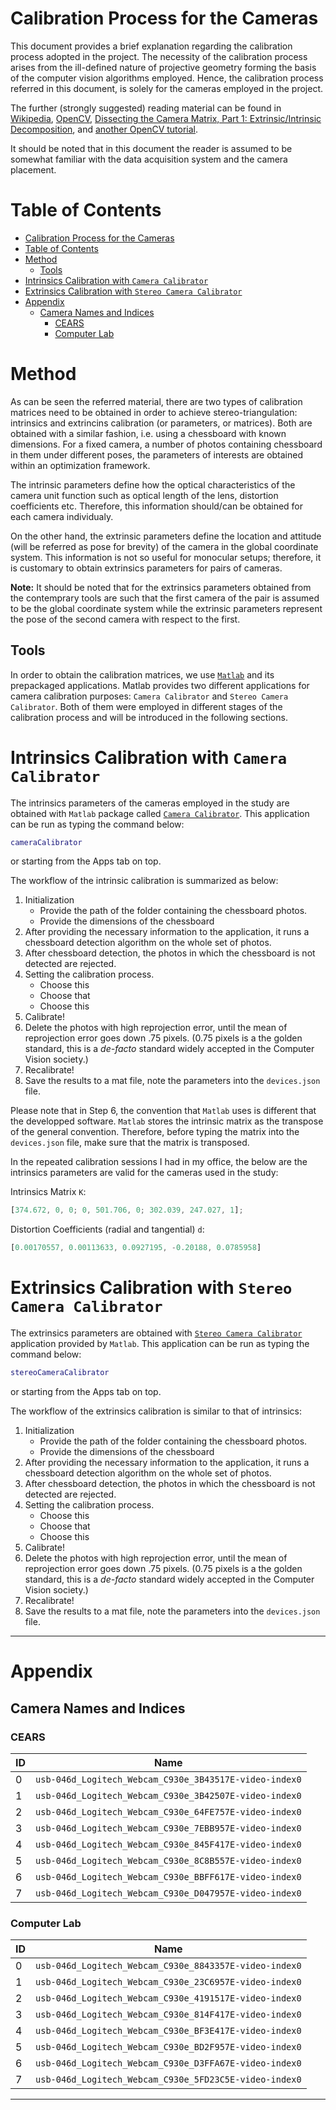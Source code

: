# Calibration Process for the Cameras 
This document provides a brief explanation regarding the calibration process adopted in the project.
The necessity of the calibration process arises from the ill-defined nature of projective geometry forming the basis of the computer vision algorithms employed.
Hence, the calibration process referred in this document, is solely for the cameras employed in the project.

The further (strongly suggested) reading material can be found in [Wikipedia](https://en.wikipedia.org/wiki/Camera_resectioning), [OpenCV](https://docs.opencv.org/2.4/doc/tutorials/calib3d/camera_calibration/camera_calibration.html), [Dissecting the Camera Matrix, Part 1: Extrinsic/Intrinsic Decomposition](https://ksimek.github.io/2012/08/14/decompose/), and [another OpenCV tutorial](https://opencv-python-tutroals.readthedocs.io/en/latest/py_tutorials/py_calib3d/py_calibration/py_calibration.html).

It should be noted that in this document the reader is assumed to be somewhat familiar with the data acquisition system and the camera placement.
# Table of Contents
- [Calibration Process for the Cameras](#calibration-process-for-the-cameras)
- [Table of Contents](#table-of-contents)
- [Method](#method)
  - [Tools](#tools)
- [Intrinsics Calibration with `Camera Calibrator`](#intrinsics-calibration-with-camera-calibrator)
- [Extrinsics Calibration with `Stereo Camera Calibrator`](#extrinsics-calibration-with-stereo-camera-calibrator)
- [Appendix](#appendix)
  - [Camera Names and Indices](#camera-names-and-indices)
    - [CEARS](#cears)
    - [Computer Lab](#computer-lab)

# Method
As can be seen the referred material, there are two types of calibration matrices need to be obtained in order to achieve stereo-triangulation: intrinsics and extrincins calibration (or parameters, or matrices).
Both are obtained with a similar fashion, i.e. using a chessboard with known dimensions.
For a fixed camera, a number of photos containing chessboard in them under different poses, the parameters of interests are obtained within an optimization framework.

The intrinsic parameters define how the optical characteristics of the camera unit function such as optical length of the lens, distortion coefficients etc.
Therefore, this information should/can be obtained for each camera individualy.

On the other hand, the extrinsic parameters define the location and attitude (will be referred as pose for brevity) of the camera in the global coordinate system.
This information is not so useful for monocular setups; therefore, it is customary to obtain extrinsics parameters for pairs of cameras.

**Note:** It should be noted that for the extrinsics parameters obtained from the contemprary tools are such that the first camera of the pair is assumed to be the global coordinate system while the extrinsic parameters represent the pose of the second camera with respect to the first.

## Tools
In order to obtain the calibration matrices, we use [`Matlab`](#) and its prepackaged applications.
Matlab provides two different applications for camera calibration purposes:  `Camera Calibrator` and `Stereo Camera Calibrator`.
Both of them were employed in different stages of the calibration process and will be introduced in the following sections.

# Intrinsics Calibration with `Camera Calibrator`
The intrinsics parameters of the cameras employed in the study are obtained with `Matlab` package called [`Camera Calibrator`](https://www.mathworks.com/help/vision/ref/cameracalibrator-app.html). 
This application can be run as typing the command below:
```matlab
cameraCalibrator
```
or starting from the Apps tab on top.

The workflow of the intrinsic calibration is summarized as below:
1. Initialization
   - Provide the path of the folder containing the chessboard photos. 
   - Provide the dimensions of the chessboard
2. After providing the necessary information to the application, it runs a chessboard detection algorithm on the whole set of photos.
3. After chessboard detection, the photos in which the chessboard is not detected are rejected.
4. Setting the calibration process.
   - Choose this
   - Choose that
   - Choose this
5. Calibrate!
6. Delete the photos with high reprojection error, until the mean of reprojection error goes down .75 pixels. (0.75 pixels is a the golden standard, this is a *de-facto* standard widely accepted in the Computer Vision society.)
7. Recalibrate!
8. Save the results to a mat file, note the parameters into the `devices.json` file.

Please note that in Step 6, the convention that `Matlab` uses is different that the developped software.
`Matlab` stores the intrinsic matrix as the transpose of the general convention.
Therefore, before typing the matrix into the `devices.json` file, make sure that the matrix is transposed.

In the repeated calibration sessions I had in my office, the below are the intrinsics parameters are valid for the cameras used in the study:

Intrinsics Matrix `K`:
```matlab
[374.672, 0, 0; 0, 501.706, 0; 302.039, 247.027, 1];
```
Distortion Coefficients (radial and tangential) `d`:
```matlab
[0.00170557, 0.00113633, 0.0927195, -0.20188, 0.0785958]
```


# Extrinsics Calibration with `Stereo Camera Calibrator`
The extrinsics parameters are obtained with [`Stereo Camera Calibrator`](https://www.mathworks.com/help/vision/ref/stereocameracalibrator-app.html) application provided by `Matlab`.
This application can be run as typing the command below:
```matlab
stereoCameraCalibrator
```
or starting from the Apps tab on top.

The workflow of the extrinsics calibration is similar to that of intrinsics:
1. Initialization
   - Provide the path of the folder containing the chessboard photos. 
   - Provide the dimensions of the chessboard
2. After providing the necessary information to the application, it runs a chessboard detection algorithm on the whole set of photos.
3. After chessboard detection, the photos in which the chessboard is not detected are rejected.
4. Setting the calibration process.
   - Choose this
   - Choose that
   - Choose this
5. Calibrate!
6. Delete the photos with high reprojection error, until the mean of reprojection error goes down .75 pixels. (0.75 pixels is a the golden standard, this is a *de-facto* standard widely accepted in the Computer Vision society.)
7. Recalibrate!
8. Save the results to a mat file, note the parameters into the `devices.json` file.

---
# Appendix
## Camera Names and Indices
### CEARS
| ID  | Name                                                   |
| --- | ------------------------------------------------------ |
| 0   | `usb-046d_Logitech_Webcam_C930e_3B43517E-video-index0` |
| 1   | `usb-046d_Logitech_Webcam_C930e_3B42507E-video-index0` |
| 2   | `usb-046d_Logitech_Webcam_C930e_64FE757E-video-index0` |
| 3   | `usb-046d_Logitech_Webcam_C930e_7EBB957E-video-index0` |
| 4   | `usb-046d_Logitech_Webcam_C930e_845F417E-video-index0` |
| 5   | `usb-046d_Logitech_Webcam_C930e_8C8B557E-video-index0` |
| 6   | `usb-046d_Logitech_Webcam_C930e_BBFF617E-video-index0` |
| 7   | `usb-046d_Logitech_Webcam_C930e_D047957E-video-index0` |
### Computer Lab
| ID  | Name                                                   |
| --- | ------------------------------------------------------ |
| 0   | `usb-046d_Logitech_Webcam_C930e_8843357E-video-index0` |
| 1   | `usb-046d_Logitech_Webcam_C930e_23C6957E-video-index0` |
| 2   | `usb-046d_Logitech_Webcam_C930e_4191517E-video-index0` |
| 3   | `usb-046d_Logitech_Webcam_C930e_814F417E-video-index0` |
| 4   | `usb-046d_Logitech_Webcam_C930e_BF3E417E-video-index0` |
| 5   | `usb-046d_Logitech_Webcam_C930e_BD2F957E-video-index0` |
| 6   | `usb-046d_Logitech_Webcam_C930e_D3FFA67E-video-index0` |
| 7   | `usb-046d_Logitech_Webcam_C930e_5FD23C5E-video-index0` |

---
